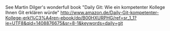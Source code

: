 See Martin Dilger's wonderfull book "Daily Git: Wie ein kompetenter Kollege Ihnen Git erklären würde"
http://www.amazon.de/Daily-Git-kompetenter-Kollege-erkl%C3%A4ren-ebook/dp/B00HXURPHG/ref=sr_1_1?ie=UTF8&qid=1408876675&sr=8-1&keywords=daily+git
